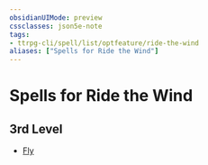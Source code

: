 ```yaml
---
obsidianUIMode: preview
cssclasses: json5e-note
tags:
- ttrpg-cli/spell/list/optfeature/ride-the-wind
aliases: ["Spells for Ride the Wind"]
---
```

# Spells for Ride the Wind

## 3rd Level

- [Fly](Misc%20Files/CLI/compendium/spells/fly-xphb.md "XPHB")